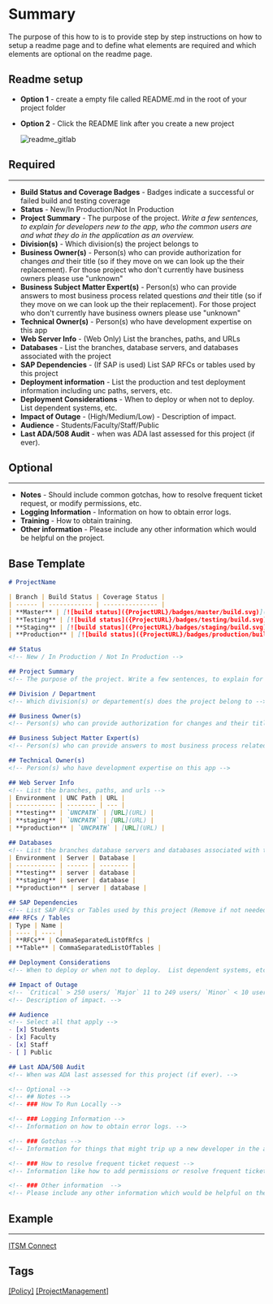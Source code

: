 # Summary
The purpose of this how to is to provide step by step instructions on how to setup a readme page and to define what elements are required and which elements are optional on the readme page.

## Readme setup

* **Option 1** - create a empty file called README.md in the root of your project folder
* **Option 2** - Click the README link after you create a new project

   ![readme_gitlab](/uploads/5c8cfacefb704a60d90fe7e9744716f3/readme_gitlab.png)


## Required
---
* **Build Status and Coverage Badges** - Badges indicate a successful or failed build and testing coverage
* **Status** - New/In Production/Not In Production
* **Project Summary** - The purpose of the project. *Write a few sentences, to explain for developers new to the app, who the common users are and what they do in the application as an overview.*
* **Division(s)** - Which division(s) the project belongs to
* **Business Owner(s)** - Person(s) who can provide authorization for changes *and* their title (so if they move on we can look up the their replacement). For those project who don't currently have business owners please use "unknown"
* **Business Subject Matter Expert(s)** - Person(s) who can provide answers to most business process related questions *and* their title (so if they move on we can look up the their replacement). For those project who don't currently have business owners please use "unknown"
* **Technical Owner(s)** - Person(s) who have development expertise on this app
* **Web Server Info** - (Web Only) List the branches, paths, and URLs
* **Databases** - List the branches, database servers, and databases associated with the project
* **SAP Dependencies** - (If SAP is used) List SAP RFCs or tables used by this project
* **Deployment information** - List the production and test deployment information including unc paths, servers, etc.
* **Deployment Considerations** - When to deploy or when not to deploy.  List dependent systems, etc.
* **Impact of Outage** - (High/Medium/Low) - Description of impact.
* **Audience** - Students/Faculty/Staff/Public
* **Last ADA/508 Audit** - when was ADA last assessed for this project (if ever).

## Optional
---
* **Notes** - Should include common gotchas, how to resolve frequent ticket request, or modify permissions, etc.
*  **Logging Information** - Information on how to obtain error logs.
*  **Training** - How to obtain training.
*  **Other information** - Please include any other information which would be helpful on the project.

## Base Template
```md
# ProjectName

| Branch | Build Status | Coverage Status |
| ------ | ------------ | --------------- |
| **Master** | [![build status]({ProjectURL}/badges/master/build.svg)]({ProjectURL}/commits/master) | [![coverage report]({ProjectURL}/badges/master/coverage.svg)]({ProjectURL}/commits/master) |
| **Testing** | [![build status]({ProjectURL}/badges/testing/build.svg)]({ProjectURL}/commits/testing) | [![coverage report]({ProjectURL}/badges/testing/coverage.svg)]({ProjectURL}/commits/testing) |
| **Staging** | [![build status]({ProjectURL}/badges/staging/build.svg)]({ProjectURL}/commits/staging) | [![coverage report]({ProjectURL}/badges/staging/coverage.svg)]({ProjectURL}/commits/staging) |
| **Production** | [![build status]({ProjectURL}/badges/production/build.svg)]({ProjectURL}/commits/production) | [![coverage report]({ProjectURL}/badges/production/coverage.svg)]({ProjectURL}/commits/production) |

## Status
<!-- New / In Production / Not In Production -->

## Project Summary
<!-- The purpose of the project. Write a few sentences, to explain for developers new to the app, who the common users are and what they do in the application as an overview.-->

## Division / Department
<!-- Which division(s) or departement(s) does the project belong to -->

## Business Owner(s)
<!-- Person(s) who can provide authorization for changes and their title (so if they move on we can look up the their replacement). For those project who don't currently have business owners please use "unknown" -->

## Business Subject Matter Expert(s)
<!-- Person(s) who can provide answers to most business process related questions and their title (so if they move on we can look up the their replacement). For those project who don't currently have business owners please use "unknown" -->

## Technical Owner(s)
<!-- Person(s) who have development expertise on this app -->

## Web Server Info
<!-- List the branches, paths, and urls -->
| Environment | UNC Path | URL |
| ----------- | -------- | --- |
| **testing** | `UNCPATH` | [URL](URL) |
| **staging** | `UNCPATH` | [URL](URL) |
| **production** | `UNCPATH` | [URL](URL) |

## Databases
<!-- List the branches database servers and databases associated with the project -->
| Environment | Server | Database |
| ----------- | ------ | -------- |
| **testing** | server | database |
| **staging** | server | database |
| **production** | server | database |

## SAP Dependencies
<!-- List SAP RFCs or Tables used by this project (Remove if not needed) -->
### RFCs / Tables
| Type | Name |
| ---- | ---- |
| **RFCs** | CommaSeparatedListOfRfcs |
| **Table** | CommaSeparatedListOfTables |

## Deployment Considerations
<!-- When to deploy or when not to deploy.  List dependent systems, etc. -->

## Impact of Outage
<!-- `Critical` > 250 users/ `Major` 11 to 249 users/ `Minor` < 10 users -->
<!-- Description of impact. -->

## Audience
<!-- Select all that apply -->
- [x] Students
- [x] Faculty
- [x] Staff
- [ ] Public

## Last ADA/508 Audit
<!-- When was ADA last assessed for this project (if ever). -->

<!-- Optional -->
<!-- ## Notes -->
<!-- ### How To Run Locally -->

<!-- ### Logging Information -->
<!-- Information on how to obtain error logs. -->

<!-- ### Gotchas -->
<!-- Information for things that might trip up a new developer in the app. -->

<!-- ### How to resolve frequent ticket request -->
<!-- Information like how to add permissions or resolve frequent ticket request. -->

<!-- ### Other information  -->
<!-- Please include any other information which would be helpful on the project. -->
```


## Example
---
[ITSM Connect](https://code.cmich.edu/App-Middleware/ITSMConnect)

## Tags
[[Policy]](https://code.cmich.edu/search?project_id=365&repository_ref=master&scope=wiki_blobs&search=PolicyTag)
[[ProjectManagement]](https://code.cmich.edu/search?project_id=365&repository_ref=master&scope=wiki_blobs&search=ProjectManagementTag)
